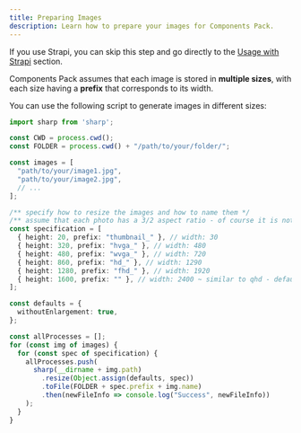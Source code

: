 ```yaml
---
title: Preparing Images
description: Learn how to prepare your images for Components Pack.
---
```


If you use Strapi, you can skip this step and go directly to the [Usage with Strapi](/components-pack/start/usage-with-strapi/) section.

Components Pack assumes that each image is stored in **multiple sizes**, with each size having a **prefix** that corresponds to its width.

You can use the following script to generate images in different sizes:

```ts
import sharp from 'sharp';

const CWD = process.cwd();
const FOLDER = process.cwd() + "/path/to/your/folder/";

const images = [
  "path/to/your/image1.jpg",
  "path/to/your/image2.jpg",
  // ...
];

/** specify how to resize the images and how to name them */
/** assume that each photo has a 3/2 aspect ratio - of course it is not a requirement  */
const specification = [
  { height: 20, prefix: "thumbnail_" }, // width: 30
  { height: 320, prefix: "hvga_" }, // width: 480
  { height: 480, prefix: "wvga_" }, // width: 720
  { height: 860, prefix: "hd_" }, // width: 1290
  { height: 1280, prefix: "fhd_" }, // width: 1920
  { height: 1600, prefix: "" }, // width: 2400 ~ similar to qhd - default
];

const defaults = {
  withoutEnlargement: true,
};

const allProcesses = [];
for (const img of images) {
  for (const spec of specification) {
    allProcesses.push(
      sharp(__dirname + img.path)
        .resize(Object.assign(defaults, spec))
        .toFile(FOLDER + spec.prefix + img.name)
        .then(newFileInfo => console.log("Success", newFileInfo))
    );
  }
}
```